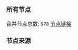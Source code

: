 ### 所有节点
合并节点总数: `978`
[节点链接](https://raw.githubusercontent.com/rzhy1/11/master/sub/sub_merge_base64.txt)

### 节点来源
